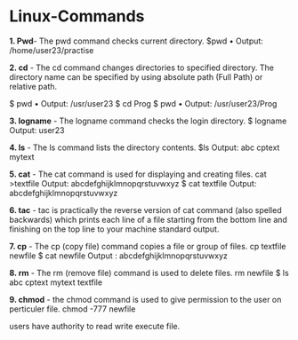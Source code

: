 # Linux-Commands

**1. Pwd**- The pwd command checks current directory.
$pwd
• Output: /home/user23/practise

**2. cd** - The cd command changes directories to specified directory. The directory name can be specified by using absolute path (Full Path) or
relative path.

$ pwd
• Output: /usr/user23
$ cd Prog
$ pwd
• Output: /usr/user23/Prog

**3. logname** - The logname command checks the login directory.
$ logname
Output: user23

**4. ls** - The ls command lists the directory contents.
$ls
Output: abc  cptext  mytext

**5. cat** - The cat command is used for displaying and creating files.
cat >textfile
Output: abcdefghijklmnopqrstuvwxyz
$ cat textfile
Output: abcdefghijklmnopqrstuvwxyz

**6. tac** - tac is practically the reverse version of cat command (also spelled backwards)
which prints each line of a file starting from the bottom line and finishing on
the top line to your machine standard output.

**7. cp** - The cp (copy file) command copies a file or group of files.
cp textfile newfile
$ cat newfile
Output : abcdefghijklmnopqrstuvwxyz

**8. rm** - The rm (remove file) command is used to delete files.
rm newfile
$ ls
abc  cptext  mytext  textfile

**9. chmod** - the chmod command is used to give permission to the user on perticuler file.
chmod -777 newfile

users have authority to read write execute file.


